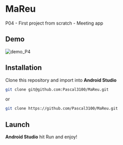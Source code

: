 # MaReu
P04 - First project from scratch - Meeting app

## Demo

![demo_P4](https://user-images.githubusercontent.com/25769686/120994327-ac952c80-c784-11eb-9e14-e0e92ce11976.gif)

## Installation
Clone this repository and import into **Android Studio**
```bash
git clone git@github.com:Pascal3100/MaReu.git
```
or
```bash
git clone https://github.com/Pascal3100/MaReu.git
```

## Launch
**Android Studio** hit Run and enjoy!
